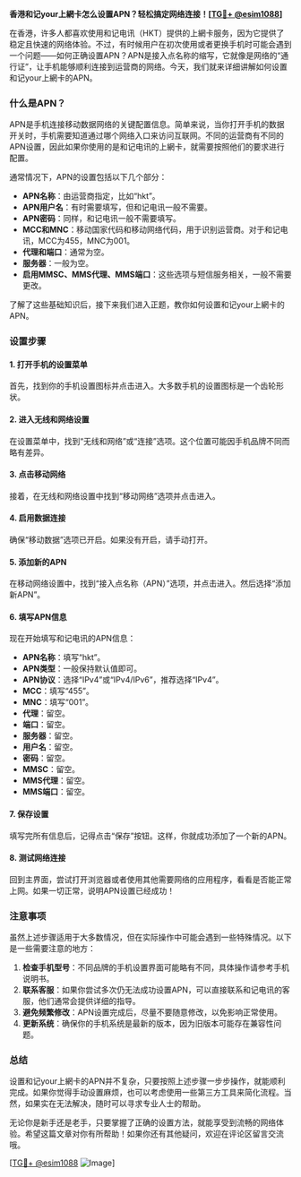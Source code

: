 **香港和记your上網卡怎么设置APN？轻松搞定网络连接！[[TG💪+ @esim1088](https://t.me/s/esim1088)]**

在香港，许多人都喜欢使用和记电讯（HKT）提供的上網卡服务，因为它提供了稳定且快速的网络体验。不过，有时候用户在初次使用或者更换手机时可能会遇到一个问题——如何正确设置APN？APN是接入点名称的缩写，它就像是网络的“通行证”，让手机能够顺利连接到运营商的网络。今天，我们就来详细讲解如何设置和记your上網卡的APN。

### 什么是APN？

APN是手机连接移动数据网络的关键配置信息。简单来说，当你打开手机的数据开关时，手机需要知道通过哪个网络入口来访问互联网。不同的运营商有不同的APN设置，因此如果你使用的是和记电讯的上網卡，就需要按照他们的要求进行配置。

通常情况下，APN的设置包括以下几个部分：
- **APN名称**：由运营商指定，比如“hkt”。
- **APN用户名**：有时需要填写，但和记电讯一般不需要。
- **APN密码**：同样，和记电讯一般不需要填写。
- **MCC和MNC**：移动国家代码和移动网络代码，用于识别运营商。对于和记电讯，MCC为455，MNC为001。
- **代理和端口**：通常为空。
- **服务器**：一般为空。
- **启用MMSC、MMS代理、MMS端口**：这些选项与短信服务相关，一般不需要更改。

了解了这些基础知识后，接下来我们进入正题，教你如何设置和记your上網卡的APN。

### 设置步骤

#### 1. 打开手机的设置菜单
首先，找到你的手机设置图标并点击进入。大多数手机的设置图标是一个齿轮形状。

#### 2. 进入无线和网络设置
在设置菜单中，找到“无线和网络”或“连接”选项。这个位置可能因手机品牌不同而略有差异。

#### 3. 点击移动网络
接着，在无线和网络设置中找到“移动网络”选项并点击进入。

#### 4. 启用数据连接
确保“移动数据”选项已开启。如果没有开启，请手动打开。

#### 5. 添加新的APN
在移动网络设置中，找到“接入点名称（APN）”选项，并点击进入。然后选择“添加新APN”。

#### 6. 填写APN信息
现在开始填写和记电讯的APN信息：
- **APN名称**：填写“hkt”。
- **APN类型**：一般保持默认值即可。
- **APN协议**：选择“IPv4”或“IPv4/IPv6”，推荐选择“IPv4”。
- **MCC**：填写“455”。
- **MNC**：填写“001”。
- **代理**：留空。
- **端口**：留空。
- **服务器**：留空。
- **用户名**：留空。
- **密码**：留空。
- **MMSC**：留空。
- **MMS代理**：留空。
- **MMS端口**：留空。

#### 7. 保存设置
填写完所有信息后，记得点击“保存”按钮。这样，你就成功添加了一个新的APN。

#### 8. 测试网络连接
回到主界面，尝试打开浏览器或者使用其他需要网络的应用程序，看看是否能正常上网。如果一切正常，说明APN设置已经成功！

### 注意事项

虽然上述步骤适用于大多数情况，但在实际操作中可能会遇到一些特殊情况。以下是一些需要注意的地方：

1. **检查手机型号**：不同品牌的手机设置界面可能略有不同，具体操作请参考手机说明书。
2. **联系客服**：如果你尝试多次仍无法成功设置APN，可以直接联系和记电讯的客服，他们通常会提供详细的指导。
3. **避免频繁修改**：APN设置完成后，尽量不要随意修改，以免影响正常使用。
4. **更新系统**：确保你的手机系统是最新的版本，因为旧版本可能存在兼容性问题。

### 总结

设置和记your上網卡的APN并不复杂，只要按照上述步骤一步步操作，就能顺利完成。如果你觉得手动设置麻烦，也可以考虑使用一些第三方工具来简化流程。当然，如果实在无法解决，随时可以寻求专业人士的帮助。

无论你是新手还是老手，只要掌握了正确的设置方法，就能享受到流畅的网络体验。希望这篇文章对你有所帮助！如果你还有其他疑问，欢迎在评论区留言交流哦。

[[TG💪+ @esim1088](https://t.me/s/esim1088) ![Image](https://i.postimg.cc/4NQfJmqS/Snipaste-2025-05-13-00-14-12.png)]